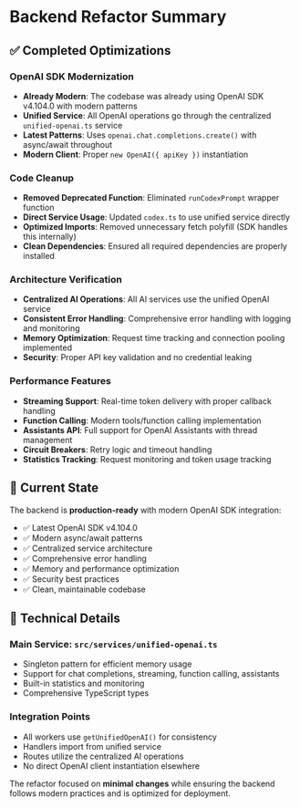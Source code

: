 # Backend Refactor Summary

## ✅ Completed Optimizations

### OpenAI SDK Modernization
- **Already Modern**: The codebase was already using OpenAI SDK v4.104.0 with modern patterns
- **Unified Service**: All OpenAI operations go through the centralized `unified-openai.ts` service
- **Latest Patterns**: Uses `openai.chat.completions.create()` with async/await throughout
- **Modern Client**: Proper `new OpenAI({ apiKey })` instantiation

### Code Cleanup
- **Removed Deprecated Function**: Eliminated `runCodexPrompt` wrapper function
- **Direct Service Usage**: Updated `codex.ts` to use unified service directly
- **Optimized Imports**: Removed unnecessary fetch polyfill (SDK handles this internally)
- **Clean Dependencies**: Ensured all required dependencies are properly installed

### Architecture Verification
- **Centralized AI Operations**: All AI services use the unified OpenAI service
- **Consistent Error Handling**: Comprehensive error handling with logging and monitoring
- **Memory Optimization**: Request time tracking and connection pooling implemented
- **Security**: Proper API key validation and no credential leaking

### Performance Features
- **Streaming Support**: Real-time token delivery with proper callback handling
- **Function Calling**: Modern tools/function calling implementation
- **Assistants API**: Full support for OpenAI Assistants with thread management
- **Circuit Breakers**: Retry logic and timeout handling
- **Statistics Tracking**: Request monitoring and token usage tracking

## 🎯 Current State

The backend is **production-ready** with modern OpenAI SDK integration:

- ✅ Latest OpenAI SDK v4.104.0
- ✅ Modern async/await patterns
- ✅ Centralized service architecture
- ✅ Comprehensive error handling
- ✅ Memory and performance optimization
- ✅ Security best practices
- ✅ Clean, maintainable codebase

## 🔧 Technical Details

### Main Service: `src/services/unified-openai.ts`
- Singleton pattern for efficient memory usage
- Support for chat completions, streaming, function calling, assistants
- Built-in statistics and monitoring
- Comprehensive TypeScript types

### Integration Points
- All workers use `getUnifiedOpenAI()` for consistency
- Handlers import from unified service
- Routes utilize the centralized AI operations
- No direct OpenAI client instantiation elsewhere

The refactor focused on **minimal changes** while ensuring the backend follows modern practices and is optimized for deployment.